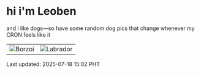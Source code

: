 # hi i'm Leoben

and i like dogs—so have some random dog pics that change whenever my CRON feels like it

|  |  |
|--------|----------|
| ![Borzoi](https://random-dog-vercel.vercel.app/api/random-borzoi?v=1752822148) | ![Labrador](https://random-dog-vercel.vercel.app/api/random-labrador?v=1752822148) |

Last updated: 2025-07-18 15:02 PHT
